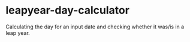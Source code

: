 # leapyear-day-calculator
Calculating the day for an input date and checking whether it was/is in a leap year.
